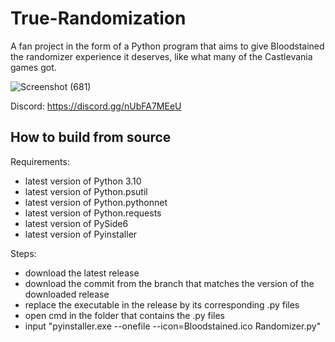 # True-Randomization

A fan project in the form of a Python program that aims to give Bloodstained the randomizer experience it deserves, like what many of the Castlevania games got.

![Screenshot (681)](https://github.com/Lakifume/True-Randomization/assets/56451477/8b532e1b-fd58-4738-bf9f-d58a666eebf6)

Discord: https://discord.gg/nUbFA7MEeU

## How to build from source

Requirements:
* latest version of Python 3.10
* latest version of Python.psutil
* latest version of Python.pythonnet
* latest version of Python.requests
* latest version of PySide6
* latest version of Pyinstaller

Steps:
* download the latest release
* download the commit from the branch that matches the version of the downloaded release
* replace the executable in the release by its corresponding .py files
* open cmd in the folder that contains the .py files
* input "pyinstaller.exe --onefile --icon=Bloodstained.ico Randomizer.py"
